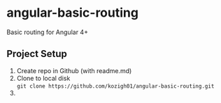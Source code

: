 # angular-basic-routing
Basic routing for Angular 4+
## Project Setup
1. Create repo in Github (with readme.md)
2. Clone to local disk  
`git clone https://github.com/kozigh01/angular-basic-routing.git`
3. 
